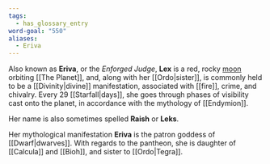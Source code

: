 ```yaml
---
tags:
  - has_glossary_entry
word-goal: "550"
aliases:
  - Eriva
---
```


Also known as **Eriva**, or the *Enforged Judge*, **Lex** is a red, rocky [moon](https://en.wikipedia.org/wiki/Natural_satellite) orbiting [[The Planet]], and, along with her [[Ordo|sister]], is commonly held to be a [[Divinity|divine]] manifestation, associated with [[fire]], crime, and chivalry. Every 29 [[Starfall|days]], she goes through phases of visibility cast onto the planet, in accordance with the mythology of [[Endymion]].

Her name is also sometimes spelled **Raish** or **Leks**.

Her mythological manifestation **Eriva** is the patron goddess of [[Dwarf|dwarves]]. With regards to the pantheon, she is daughter of [[Calcula]] and [[Bioh]], and sister to [[Ordo|Tegra]].